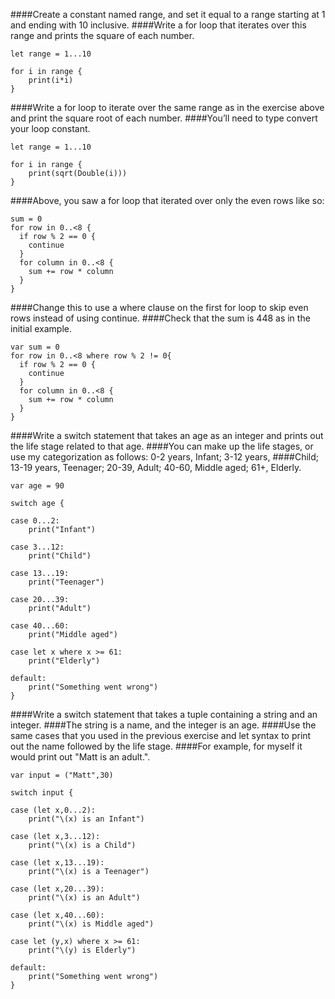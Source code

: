 ####Create a constant named range, and set it equal to a range starting at 1 and ending with 10 inclusive.
####Write a for loop that iterates over this range and prints the square of each number.

```
let range = 1...10

for i in range {
    print(i*i)
}

```

####Write a for loop to iterate over the same range as in the exercise above and print the square root of each number.
####You’ll need to type convert your loop constant.

```
let range = 1...10

for i in range {
    print(sqrt(Double(i)))
}

```

####Above, you saw a for loop that iterated over only the even rows like so:
```
sum = 0
for row in 0..<8 {
  if row % 2 == 0 {
    continue
  }
  for column in 0..<8 {
    sum += row * column
  }
}
```
####Change this to use a where clause on the first for loop to skip even rows instead of using continue.
####Check that the sum is 448 as in the initial example.

```
var sum = 0
for row in 0..<8 where row % 2 != 0{
  if row % 2 == 0 {
    continue
  }
  for column in 0..<8 {
    sum += row * column
  }
}
```

####Write a switch statement that takes an age as an integer and prints out the life stage related to that age.
####You can make up the life stages, or use my categorization as follows: 0-2 years, Infant; 3-12 years, 
####Child; 13-19 years, Teenager; 20-39, Adult; 40-60, Middle aged; 61+, Elderly.
```
var age = 90

switch age {
    
case 0...2:
    print("Infant")
    
case 3...12:
    print("Child")
    
case 13...19:
    print("Teenager")
    
case 20...39:
    print("Adult")
    
case 40...60:
    print("Middle aged")
    
case let x where x >= 61:
    print("Elderly")
    
default:
    print("Something went wrong")
}
```


####Write a switch statement that takes a tuple containing a string and an integer.
####The string is a name, and the integer is an age.
####Use the same cases that you used in the previous exercise and let syntax to print out the name followed by the life stage.
####For example, for myself it would print out "Matt is an adult.".

```
var input = ("Matt",30)

switch input {
    
case (let x,0...2):
    print("\(x) is an Infant")
    
case (let x,3...12):
    print("\(x) is a Child")
    
case (let x,13...19):
    print("\(x) is a Teenager")
    
case (let x,20...39):
    print("\(x) is an Adult")
    
case (let x,40...60):
    print("\(x) is Middle aged")
    
case let (y,x) where x >= 61:
    print("\(y) is Elderly")
    
default:
    print("Something went wrong")
}
```
